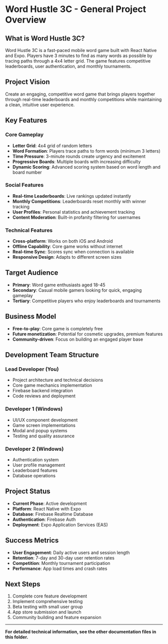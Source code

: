 # Word Hustle 3C - General Project Overview

## What is Word Hustle 3C?

Word Hustle 3C is a fast-paced mobile word game built with React Native and Expo. Players have 3 minutes to find as many words as possible by tracing paths through a 4x4 letter grid. The game features competitive leaderboards, user authentication, and monthly tournaments.

## Project Vision

Create an engaging, competitive word game that brings players together through real-time leaderboards and monthly competitions while maintaining a clean, intuitive user experience.

## Key Features

### Core Gameplay
- **Letter Grid**: 4x4 grid of random letters
- **Word Formation**: Players trace paths to form words (minimum 3 letters)
- **Time Pressure**: 3-minute rounds create urgency and excitement
- **Progressive Boards**: Multiple boards with increasing difficulty
- **Dynamic Scoring**: Advanced scoring system based on word length and board number

### Social Features
- **Real-time Leaderboards**: Live rankings updated instantly
- **Monthly Competitions**: Leaderboards reset monthly with winner tracking
- **User Profiles**: Personal statistics and achievement tracking
- **Content Moderation**: Built-in profanity filtering for usernames

### Technical Features
- **Cross-platform**: Works on both iOS and Android
- **Offline Capability**: Core game works without internet
- **Real-time Sync**: Scores sync when connection is available
- **Responsive Design**: Adapts to different screen sizes

## Target Audience

- **Primary**: Word game enthusiasts aged 18-45
- **Secondary**: Casual mobile gamers looking for quick, engaging gameplay
- **Tertiary**: Competitive players who enjoy leaderboards and tournaments

## Business Model

- **Free-to-play**: Core game is completely free
- **Future monetization**: Potential for cosmetic upgrades, premium features
- **Community-driven**: Focus on building an engaged player base

## Development Team Structure

### Lead Developer (You)
- Project architecture and technical decisions
- Core game mechanics implementation
- Firebase backend integration
- Code reviews and deployment

### Developer 1 (Windows)
- UI/UX component development
- Game screen implementations
- Modal and popup systems
- Testing and quality assurance

### Developer 2 (Windows)
- Authentication system
- User profile management
- Leaderboard features
- Database operations

## Project Status

- **Current Phase**: Active development
- **Platform**: React Native with Expo
- **Database**: Firebase Realtime Database
- **Authentication**: Firebase Auth
- **Deployment**: Expo Application Services (EAS)

## Success Metrics

- **User Engagement**: Daily active users and session length
- **Retention**: 7-day and 30-day user retention rates
- **Competition**: Monthly tournament participation
- **Performance**: App load times and crash rates

## Next Steps

1. Complete core feature development
2. Implement comprehensive testing
3. Beta testing with small user group
4. App store submission and launch
5. Community building and feature expansion

---

**For detailed technical information, see the other documentation files in this folder.**

